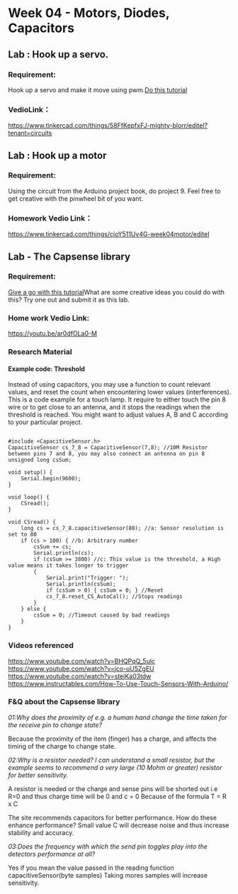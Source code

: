 # Week 04 - Motors, Diodes, Capacitors



## **Lab : Hook up a servo.**

### Requirement:

Hook up a servo and make it move using pwm.[Do this tutorial](https://www.instructables.com/id/Arduino-Servo-Motors/)

### VedioLink：

https://www.tinkercad.com/things/58FfKepfxFJ-mighty-blorr/editel?tenant=circuits



## **Lab : Hook up a motor**

### Requirement:

Using the circuit from the Arduino project book, do project 9. Feel free to get creative with the pinwheel bit of you want.

### Homework Vedio Link：

https://www.tinkercad.com/things/cjoY511Uv4G-week04motor/editel



## **Lab  - The Capsense library**

### Requirement:

[Give a go with this tutorial](https://playground.arduino.cc/Main/CapacitiveSensor/)What are some creative ideas you could do with this? Try one out and submit it as this lab.

### Home work Vedio Link:

https://youtu.be/ar0dfOLa0-M

### Research Material

#### Example code: Threshold
Instead of using capacitors, you may use a function to count relevant values, and reset the count when encountering lower values (interferences). This is a code example for a touch lamp. It require to either touch the pin 8 wire or to get close to an antenna, and it stops the readings when the threshold is reached. You might want to adjust values A, B and C according to your particular project.
```

#include <CapacitiveSensor.h>
CapacitiveSensor cs_7_8 = CapacitiveSensor(7,8); //10M Resistor between pins 7 and 8, you may also connect an antenna on pin 8
unsigned long csSum;

void setup() {
    Serial.begin(9600);
}

void loop() {
    CSread();
}

void CSread() {
    long cs = cs_7_8.capacitiveSensor(80); //a: Sensor resolution is set to 80
	if (cs > 100) { //b: Arbitrary number
		csSum += cs;
		Serial.println(cs); 
		if (csSum >= 3800) //c: This value is the threshold, a High value means it takes longer to trigger
		{
			Serial.print("Trigger: ");
			Serial.println(csSum);
			if (csSum > 0) { csSum = 0; } //Reset
			cs_7_8.reset_CS_AutoCal(); //Stops readings
		}
	} else {
		csSum = 0; //Timeout caused by bad readings
	}
}

```

### Videos referenced


https://www.youtube.com/watch?v=BHQPqQ_5ulc
https://www.youtube.com/watch?v=jco-uU5ZgEU
https://www.youtube.com/watch?v=stejKa03tdw
https://www.instructables.com/How-To-Use-Touch-Sensors-With-Arduino/

### F&Q about the Capsense library

*01:Why does the proximity of e.g. a human hand change the time taken for the receive pin to change state?*

   Because the proximity of the item (finger) has a charge, and affects the timing of the charge to change state.

*02:Why is a resistor needed? I can understand a small resistor, but the example seems to recommend a very large (10 Mohm or greater) resistor for better sensitivity.*

   A resistor is needed or the charge and sense pins will be shorted out i.e R=0 and thus charge time will be 0 and c = 0 Because of the formula T = R x C

   The site recommends capacitors for better performance. How do these enhance performance? Small value C will decrease noise and thus increase stability and accuracy.

*03:Does the frequency with which the send pin toggles play into the detectors performance at all?*

   Yes if you mean the value passed in the reading function capacitiveSensor(byte samples) Taking mores samples will increase sensitivity.
